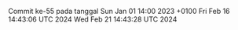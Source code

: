 Commit ke-55 pada tanggal Sun Jan 01 14:00 2023 +0100
Fri Feb 16 14:43:06 UTC 2024
Wed Feb 21 14:43:28 UTC 2024
